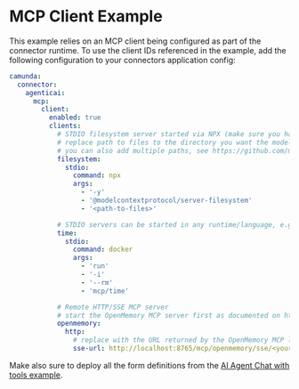 # MCP Client Example

This example relies on an MCP client being configured as part of the connector runtime. To use the client IDs
referenced in the example, add the following configuration to your connectors application config:

```yaml
camunda:
  connector:
    agenticai:
      mcp:
        client:
          enabled: true
          clients:
            # STDIO filesystem server started via NPX (make sure you have a Node.js environment available)
            # replace path to files to the directory you want the model to have access to
            # you can also add multiple paths, see https://github.com/modelcontextprotocol/servers/tree/main/src/filesystem
            filesystem:
              stdio:
                command: npx
                args:
                  - '-y'
                  - '@modelcontextprotocol/server-filesystem'
                  - '<path-to-files>'

            # STDIO servers can be started in any runtime/language, e.g. as docker container        
            time:
              stdio:
                command: docker
                args:
                  - 'run'
                  - '-i'
                  - '--rm'
                  - 'mcp/time'

            # Remote HTTP/SSE MCP server
            # start the OpenMemory MCP server first as documented on https://mem0.ai/openmemory-mcp
            openmemory:
              http:
                # replace with the URL returned by the OpenMemory MCP link UI
                sse-url: http://localhost:8765/mcp/openmemory/sse/<your-client-id>
```

Make also sure to deploy all the form definitions from the [AI Agent Chat with tools example](../ai-agent-chat-with-tools).
